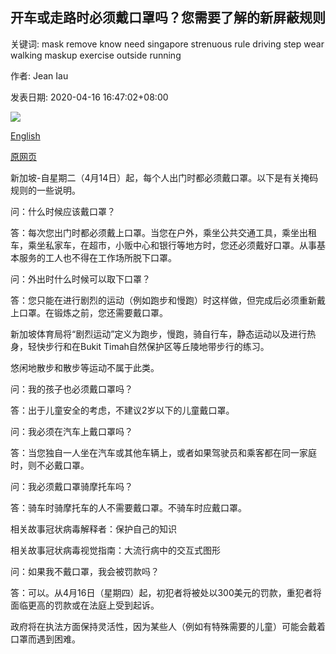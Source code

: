 ## 开车或走路时必须戴口罩吗？您需要了解的新屏蔽规则

关键词: mask remove know need singapore strenuous rule driving step wear walking maskup exercise outside running

作者: Jean Iau

发表日期: 2020-04-16 16:47:02+08:00

![](https://www.straitstimes.com/sites/default/files/styles/x_large/public/articles/2020/04/16/md-mask-1604.jpg?itok=icreQUfi)

[English](Must%20I%20wear%20a%20mask%20while%20driving%20or%20walking%3F%20What%20you%20need%20to%20know%20about%20the%20new%20mask-up%20rule.md)

[原网页](https://www.straitstimes.com/singapore/health/askst-when-do-i-need-to-wear-a-mask)

新加坡-自星期二（4月14日）起，每个人出门时都必须戴口罩。以下是有关掩码规则的一些说明。

问：什么时候应该戴口罩？

答：每次您出门时都必须戴上口罩。当您在户外，乘坐公共交通工具，乘坐出租车，乘坐私家车，在超市，小贩中心和银行等地方时，您还必须戴好口罩。从事基本服务的工人也不得在工作场所脱下口罩。

问：外出时什么时候可以取下口罩？

答：您只能在进行剧烈的运动（例如跑步和慢跑）时这样做，但完成后必须重新戴上口罩。在锻炼之前，您还需要戴口罩。

新加坡体育局将“剧烈运动”定义为跑步，慢跑，骑自行车，静态运动以及进行热身，轻快步行和在Bukit Timah自然保护区等丘陵地带步行的练习。

悠闲地散步和散步等运动不属于此类。

问：我的孩子也必须戴口罩吗？

答：出于儿童安全的考虑，不建议2岁以下的儿童戴口罩。

问：我必须在汽车上戴口罩吗？

答：当您独自一人坐在汽车或其他车辆上，或者如果驾驶员和乘客都在同一家庭时，则不必戴口罩。

问：我必须戴口罩骑摩托车吗？

答：骑车时骑摩托车的人不需要戴口罩。不骑车时应戴口罩。

相关故事冠状病毒解释者：保护自己的知识

相关故事冠状病毒视觉指南：大流行病中的交互式图形

问：如果我不戴口罩，我会被罚款吗？

答：可以。从4月16日（星期四）起，初犯者将被处以300美元的罚款，重犯者将面临更高的罚款或在法庭上受到起诉。

政府将在执法方面保持灵活性，因为某些人（例如有特殊需要的儿童）可能会戴着口罩而遇到困难。